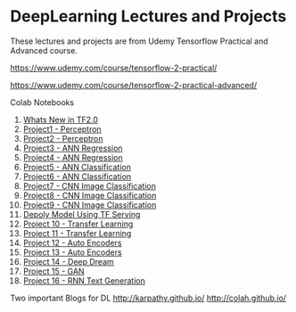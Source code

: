 # DeepLearning Lectures and Projects

These lectures and projects are from Udemy Tensorflow Practical and Advanced course.

https://www.udemy.com/course/tensorflow-2-practical/

https://www.udemy.com/course/tensorflow-2-practical-advanced/


Colab Notebooks
1. [Whats New in TF2.0](https://colab.research.google.com/drive/1ab9GWyk_ai-9Ya9_EKWHQ0VSVPMolSES)
2. [Project1 - Perceptron](https://colab.research.google.com/drive/1CHDPbceE-LisXLhoOw64axVK4cv8Dfko)
3. [Project2 - Perceptron](https://colab.research.google.com/drive/1wvhRK5g5DnFiJVUxyzbx3BC_xVPj2Vnk)
4. [Project3 - ANN Regression](https://colab.research.google.com/drive/1xwNiawxGiag04F5rDy_CZZZjbnnm63WX)
5. [Project4 - ANN Regression](https://colab.research.google.com/drive/1eiMl_DeuwX9kc05_YXfBMEf6elXCk5g_)
6. [Project5 - ANN Classification](https://colab.research.google.com/drive/13G61ZaSpzBz3T8x5SRkWCkJO8kGCvjeP)
7. [Project6 - ANN Classification](https://colab.research.google.com/drive/1Ig3XuHBid7EtCshQCrtd5OhYo1xkTyNC)
8. [Project7 - CNN Image Classification](https://colab.research.google.com/drive/1mORGCmhENEznB2x-dslun44FQ3Nb5vtI)
9. [Project8 - CNN Image Classification](https://colab.research.google.com/drive/1ITPkPyXdfdCp4TWIcF9JfsurUZHT6Rdy)
10. [Project9 - CNN Image Classification](https://colab.research.google.com/drive/1Z_i_H_ScWeOo-FtX8HbeL8G0ebSLJiTD)
11. [Depoly Model Using TF Serving](https://colab.research.google.com/drive/12llUQt16muYoaSed-IKXFoityibjpjiM)
12. [Project 10 - Transfer Learning](https://colab.research.google.com/drive/12-XpY2X7BLZxMlb2HQml22Q-w7oHrTJ4)
13. [Project 11 - Transfer Learning](https://colab.research.google.com/drive/16wabumz_GLy5CrM3PJKOXjZKBPkJOHLs)
14. [Project 12 - Auto Encoders](https://colab.research.google.com/drive/1wYn3kHPD4drjjGF0z9LvLYqShhfIk0nI)
15. [Project 13 - Auto Encoders](https://colab.research.google.com/drive/12_v73VGIML5Im7D3cXqiJIeD33Z0DJtD)
16. [Project 14 - Deep Dream](https://colab.research.google.com/drive/1r-oqrpLRz6pUnsI0C-Plz1duKKAtLG4-)
17. [Project 15 - GAN](https://colab.research.google.com/drive/1Q0IhnCRiO9u9_ROwpmBhFWtIVeaWSlqv)
18. [Project 16 - RNN Text Generation](https://colab.research.google.com/drive/1Ff7bG_n5QQglJULHO1B3R746gClDukEn)



Two important Blogs for DL
http://karpathy.github.io/
http://colah.github.io/


